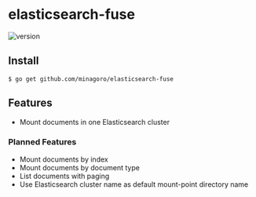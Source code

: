 # elasticsearch-fuse

![version](https://img.shields.io/badge/version-0.1.0-brightgreen.svg)

## Install

```
$ go get github.com/minagoro/elasticsearch-fuse
```

## Features

- Mount documents in one Elasticsearch cluster

### Planned Features

- Mount documents by index
- Mount documents by document type
- List documents with paging
- Use Elasticsearch cluster name as default mount-point directory name
